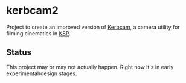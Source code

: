 # kerbcam2

Project to create an improved version of [Kerbcam](https://github.com/huin/kerbcam),
a camera utility for filming cinematics in [KSP](http://kerbalspaceprogram.com/).

## Status

This project may or may not actually happen. Right now it's in early
experimental/design stages.
